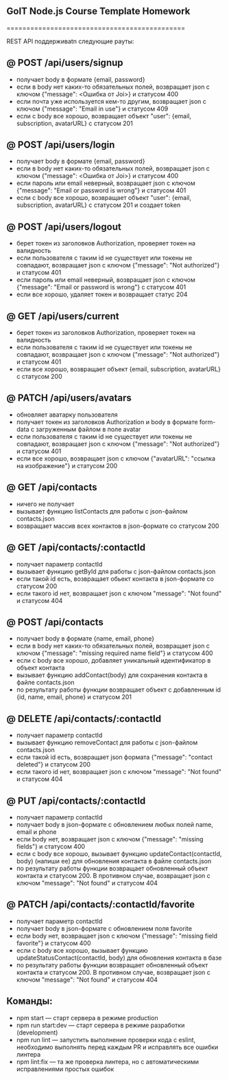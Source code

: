 ## GoIT Node.js Course Template Homework

=============================================

REST API поддерживаtn следующие рауты:

## @ POST /api/users/signup

- получает body в формате {email, password}
- если в body нет каких-то обязательных полей, возвращает json с ключом {"message": <Ошибка от Joi>} и статусом 400
- если почта уже используется кем-то другим, возвращает json с ключом {"message": "Email in use"} и статусом 409
- если с body все хорошо, возвращает объект "user": {email, subscription, avatarURL} с статусом 201

## @ POST /api/users/login
- получает body в формате {email, password}
- если в body нет каких-то обязательных полей, возвращает json с ключом {"message": <Ошибка от Joi>} и статусом 400
- если пароль или email неверный, возвращает json с ключом {"message": "Email or password is wrong"} и статусом 401
- если с body все хорошо, возвращает объект "user": {email, subscription, avatarURL} с статусом 201 и создает token

## @ POST /api/users/logout
- берет токен из заголовков Authorization, проверяет токен на валидность
- если пользователя с таким id не существует или токены не совпадают, возвращает json с ключом {"message": "Not authorized"} и статусом 401
- если пароль или email неверный, возвращает json с ключом {"message": "Email or password is wrong"} с статусом 401
- если все хорошо, удаляет токен и возвращает статус 204

## @ GET /api/users/current
- берет токен из заголовков Authorization, проверяет токен на валидность
- если пользователя с таким id не существует или токены не совпадают, возвращает json с ключом {"message": "Not authorized"} и статусом 401
- если все хорошо, возвращает объект {email, subscription, avatarURL} с статусом 200

## @ PATCH /api/users/avatars
- обновляет аватарку пользователя
- получает токен из заголовков Authorization и body в формате form-data с загруженным файлом в поле avatar
- если пользователя с таким id не существует или токены не совпадают, возвращает json с ключом {"message": "Not authorized"} и статусом 401
- если все хорошо, возвращает json с ключом {"avatarURL": "ссылка на изображение"} и статусом 200

## @ GET /api/contacts
- ничего не получает
- вызывает функцию listContacts для работы с json-файлом contacts.json
- возвращает массив всех контактов в json-формате со статусом 200

## @ GET /api/contacts/:contactId
- получает параметр contactId
- вызывает функцию getById для работы с json-файлом contacts.json
- если такой id есть, возвращает обьект контакта в json-формате со статусом 200
- если такого id нет, возвращает json с ключом "message": "Not found" и статусом 404

## @ POST /api/contacts
- получает body в формате {name, email, phone}
- если в body нет каких-то обязательных полей, возвращает json с ключом {"message": "missing required name field"} и статусом 400
- если с body все хорошо, добавляет уникальный идентификатор в объект контакта
- вызывает функцию addContact(body) для сохранения контакта в файле contacts.json
- по результату работы функции возвращает объект с добавленным id {id, name, email, phone} и статусом 201

## @ DELETE /api/contacts/:contactId
- получает параметр contactId
- вызывает функцию removeContact для работы с json-файлом contacts.json
- если такой id есть, возвращает json формата {"message": "contact deleted"} и статусом 200
- если такого id нет, возвращает json с ключом "message": "Not found" и статусом 404

## @ PUT /api/contacts/:contactId
- получает параметр contactId
- получает body в json-формате c обновлением любых полей name, email и phone
- если body нет, возвращает json с ключом {"message": "missing fields"} и статусом 400
- если с body все хорошо, вызывает функцию updateContact(contactId, body) (напиши ее) для обновления контакта в файле contacts.json
- по результату работы функции возвращает обновленный объект контакта и статусом 200. В противном случае, возвращает json с ключом "message": "Not found" и статусом 404

## @ PATCH /api/contacts/:contactId/favorite
- получает параметр contactId
- получает body в json-формате c обновлением поля favorite
- если body нет, возвращает json с ключом {"message": "missing field favorite"} и статусом 400
- если с body все хорошо, вызывает функцию updateStatusContact(contactId, body) для обновления контакта в базе
- по результату работы функции возвращает обновленный объект контакта и статусом 200. В противном случае, возвращает json с ключом "message": "Not found" и статусом 404

## Команды:
 - npm start — старт сервера в режиме production
 - npm run start:dev — старт сервера в режиме разработки (development)
 - npm run lint — запустить выполнение проверки кода с eslint, необходимо выполнять перед каждым PR и исправлять все ошибки линтера
 - npm lint:fix — та же проверка линтера, но с автоматическими исправлениями простых ошибок
